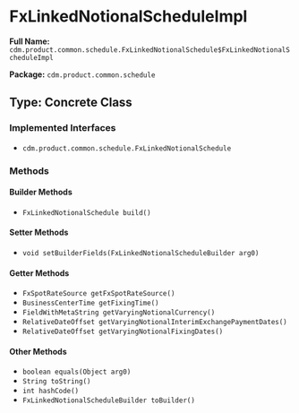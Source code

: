 # FxLinkedNotionalScheduleImpl

**Full Name:** `cdm.product.common.schedule.FxLinkedNotionalSchedule$FxLinkedNotionalScheduleImpl`

**Package:** `cdm.product.common.schedule`

## Type: Concrete Class

### Implemented Interfaces

- `cdm.product.common.schedule.FxLinkedNotionalSchedule`

### Methods

#### Builder Methods

- `FxLinkedNotionalSchedule build()`

#### Setter Methods

- `void setBuilderFields(FxLinkedNotionalScheduleBuilder arg0)`

#### Getter Methods

- `FxSpotRateSource getFxSpotRateSource()`
- `BusinessCenterTime getFixingTime()`
- `FieldWithMetaString getVaryingNotionalCurrency()`
- `RelativeDateOffset getVaryingNotionalInterimExchangePaymentDates()`
- `RelativeDateOffset getVaryingNotionalFixingDates()`

#### Other Methods

- `boolean equals(Object arg0)`
- `String toString()`
- `int hashCode()`
- `FxLinkedNotionalScheduleBuilder toBuilder()`

